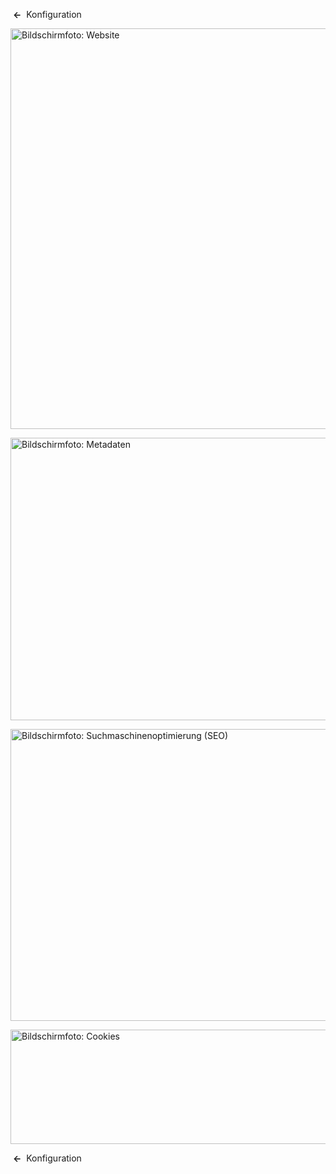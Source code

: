 <!-- Filename: Help4.x:Site_Global_Configuration_Site / Display title: Konfiguration: Site -->

 **←** 
Konfiguration

<img
src="https://docs.joomla.org/images/thumb/1/11/Help-4x-global-configuration-site-subscreen-de.png/800px-Help-4x-global-configuration-site-subscreen-de.png"
decoding="async"
srcset="https://docs.joomla.org/images/thumb/1/11/Help-4x-global-configuration-site-subscreen-de.png/1200px-Help-4x-global-configuration-site-subscreen-de.png 1.5x, https://docs.joomla.org/images/1/11/Help-4x-global-configuration-site-subscreen-de.png 2x"
data-file-width="1566" data-file-height="1254" width="800" height="641"
alt="Bildschirmfoto: Website" />

<img
src="https://docs.joomla.org/images/thumb/b/b5/Help-4x-global-configuration-metadata-subscreen-de.png/800px-Help-4x-global-configuration-metadata-subscreen-de.png"
decoding="async"
srcset="https://docs.joomla.org/images/thumb/b/b5/Help-4x-global-configuration-metadata-subscreen-de.png/1200px-Help-4x-global-configuration-metadata-subscreen-de.png 1.5x, https://docs.joomla.org/images/b/b5/Help-4x-global-configuration-metadata-subscreen-de.png 2x"
data-file-width="1566" data-file-height="884" width="800" height="452"
alt="Bildschirmfoto: Metadaten" />

<img
src="https://docs.joomla.org/images/thumb/0/09/Help-4x-global-configuration-seo-subscreen-de.png/800px-Help-4x-global-configuration-seo-subscreen-de.png"
decoding="async"
srcset="https://docs.joomla.org/images/thumb/0/09/Help-4x-global-configuration-seo-subscreen-de.png/1200px-Help-4x-global-configuration-seo-subscreen-de.png 1.5x, https://docs.joomla.org/images/0/09/Help-4x-global-configuration-seo-subscreen-de.png 2x"
data-file-width="1566" data-file-height="914" width="800" height="467"
alt="Bildschirmfoto: Suchmaschinenoptimierung (SEO)" />

<img
src="https://docs.joomla.org/images/thumb/1/1f/Help-4x-global-configuration-cookie-subscreen-de.png/800px-Help-4x-global-configuration-cookie-subscreen-de.png"
decoding="async"
srcset="https://docs.joomla.org/images/thumb/1/1f/Help-4x-global-configuration-cookie-subscreen-de.png/1200px-Help-4x-global-configuration-cookie-subscreen-de.png 1.5x, https://docs.joomla.org/images/1/1f/Help-4x-global-configuration-cookie-subscreen-de.png 2x"
data-file-width="1566" data-file-height="358" width="800" height="183"
alt="Bildschirmfoto: Cookies" />

 **←** 
Konfiguration
